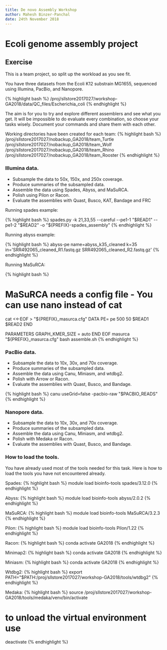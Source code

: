 ```yaml
---
title: De novo Assembly Workshop
author: Mahesh Binzer-Panchal
date: 24th November 2018
---
```

# Ecoli genome assembly project

## Exercise

This is a team project, so split up the workload as you see fit.

You have three datasets from the Ecoli K12 substrain MG1655, sequenced using Illumina, PacBio, and Nanopore.

{% highlight bash %}
/proj/sllstore2017027/workshop-GA2018/data/QC_files/Escherichia_coli
{% endhighlight %}

The aim is for you to try and explore different assemblers and see what you get. It will be impossible to
do evaluate every combination, so choose your tasks wisely. Document your commands and share them with
each other.

Working directories have been created for each team:
{% highlight bash %}
/proj/sllstore2017027/nobackup_GA2018/team_Turtle
/proj/sllstore2017027/nobackup_GA2018/team_Wolf
/proj/sllstore2017027/nobackup_GA2018/team_Rhino
/proj/sllstore2017027/nobackup_GA2018/team_Rooster
{% endhighlight %}

### Illumina data.

* Subsample the data to 50x, 150x, and 250x coverage.
* Produce summaries of the subsampled data.
* Assemble the data using Spades, Abyss, and MaSuRCA.
* Polish using Pilon or Racon.
* Evaluate the assemblies with Quast, Busco, KAT, Bandage and FRC

Running spades example:

{% highlight bash %}
spades.py -k 21,33,55 --careful --pe1-1 "$READ1" --pe1-2 "$READ2" -o "${PREFIX}-spades_assembly"
{% endhighlight %}

Running abyss example:

{% highlight bash %}
abyss-pe name=abyss_k35_cleaned k=35 in='SRR492065_cleaned_R1.fastq.gz SRR492065_cleaned_R2.fastq.gz'
{% endhighlight %}

Running MaSuRCA:

{% highlight bash %}
# MaSuRCA needs a config file - You can use nano instead of cat
cat <<-EOF > "${PREFIX}_masurca.cfg"
DATA
PE= pe 500 50 $READ1 $READ2
END

PARAMETERS
GRAPH_KMER_SIZE = auto
END
EOF
masurca "${PREFIX}_masurca.cfg"
bash assemble.sh
{% endhighlight %}

### PacBio data.

* Subsample the data to 10x, 30x, and 70x coverage.
* Produce summaries of the subsampled data.
* Assemble the data using Canu, Miniasm, and wtdbg2.
* Polish with Arrow or Racon.
* Evaluate the assemblies with Quast, Busco, and Bandage.

{% highlight bash %}
canu useGrid=false -pacbio-raw "$PACBIO_READS"
{% endhighlight %}

### Nanopore data.

* Subsample the data to 10x, 30x, and 70x coverage.
* Produce summaries of the subsampled data.
* Assemble the data using Canu, Miniasm, and wtdbg2.
* Polish with Medaka or Racon.
* Evaluate the assemblies with Quast, Busco, and Bandage.

### How to load the tools.

You have already used most of the tools needed for this task. Here is how to
load the tools you have not encountered already.

Spades:
{% highlight bash %}
module load bioinfo-tools spades/3.12.0
{% endhighlight %}

Abyss:
{% highlight bash %}
module load bioinfo-tools abyss/2.0.2
{% endhighlight %}

MaSuRCA:
{% highlight bash %}
module load bioinfo-tools MaSuRCA/3.2.3
{% endhighlight %}

Pilon:
{% highlight bash %}
module load bioinfo-tools Pilon/1.22
{% endhighlight %}

Racon:
{% highlight bash %}
conda activate GA2018
{% endhighlight %}

Minimap2:
{% highlight bash %}
conda activate GA2018
{% endhighlight %}

Miniasm:
{% highlight bash %}
conda activate GA2018
{% endhighlight %}

Wtdbg2:
{% highlight bash %}
export PATH="$PATH:/proj/sllstore2017027/workshop-GA2018/tools/wtdbg2"
{% endhighlight %}

Medaka:
{% highlight bash %}
source /proj/sllstore2017027/workshop-GA2018/tools/medaka/venv/bin/activate
# to unload the virtual environment use
deactivate
{% endhighlight %}
